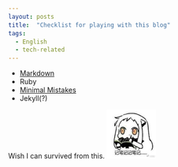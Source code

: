 ```yaml
---
layout: posts
title:  "Checklist for playing with this blog"
tags: 
  - English
  - tech-related
---
```


- <a href = "https://www.markdownguide.org/basic-syntax/" target = "_blank">Markdown</a>
- Ruby
- <a href = "https://mmistakes.github.io/minimal-mistakes/docs/configuration/" target = "_blank">Minimal Mistakes</a>
- Jekyll(?)  
  
Wish I can survived from this. <img src="../assets/images/emoji/take-notes.jpg" width="100">
